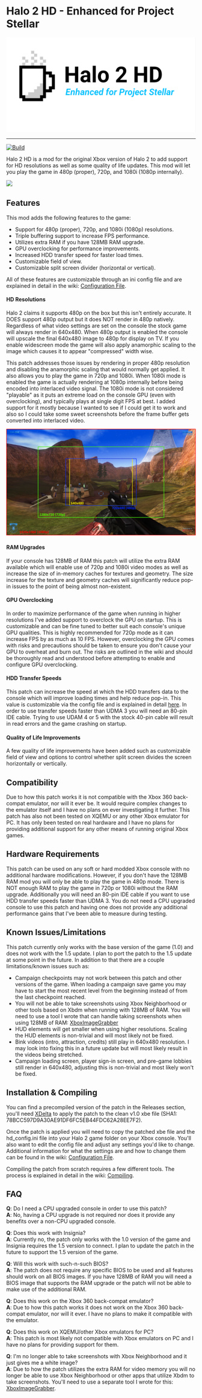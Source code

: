 # Halo 2 HD - Enhanced for Project Stellar

![](/_images/stellar-halo-2-hd.png)

---

[![Build](https://github.com/MakeMHz/stellar-halo-2-hd/actions/workflows/build.yml/badge.svg)](https://github.com/MakeMHz/stellar-halo-2-hd/actions/workflows/build.yml)

Halo 2 HD is a mod for the original Xbox version of Halo 2 to add support for HD resolutions as well as some quality of life updates. This mod will let you play the game in 480p (proper), 720p, and 1080i (1080p internally).

![](/_images/coag_1080p.png)

## Features
This mod adds the following features to the game:
- Support for 480p (proper), 720p, and 1080i (1080p) resolutions.
- Triple buffering support to increase FPS performance.
- Utilizes extra RAM if you have 128MB RAM upgrade.
- GPU overclocking for performance improvements.
- Increased HDD transfer speed for faster load times.
- Customizable field of view.
- Customizable split screen divider (horizontal or vertical).

All of these features are customizable through an ini config file and are explained in detail in the wiki: [Configuration File](https://github.com/grimdoomer/Halo-2-HD/wiki/Configuration-File).

#### HD Resolutions
Halo 2 claims it supports 480p on the box but this isn't entirely accurate. It DOES support 480p output but it does NOT render in 480p natively. Regardless of what video settings are set on the console the stock game will always
render in 640x480. When 480p output is enabled the console will upscale the final 640x480 image to 480p for display on TV. If you enable widescreen mode the game will also apply anamorphic scaling to the image which causes it to
appear "compressed" width wise.

This patch addresses those issues by rendering in proper 480p resolution and disabling the anamorphic scaling that would normally get applied. It also allows you to play the game in 720p and 1080i. When 1080i mode is enabled
the game is actually rendering at 1080p internally before being encoded into interlaced video signal. The 1080i mode is not considered "playable" as it puts an extreme load on the console GPU (even with overclocking), and typically
plays at single digit FPS at best. I added support for it mostly because I wanted to see if I could get it to work and also so I could take some sweet screenshots before the frame buffer gets converted into interlaced video.

![](/_images/hd_resolutions.png)

#### RAM Upgrades
If your console has 128MB of RAM this patch will utilize the extra RAM available which will enable use of 720p and 1080i video modes as well as increase the size of in-memory caches for textures and geometry. The size increase for the
texture and geometry caches will significantly reduce pop-in issues to the point of being almost non-existent.

#### GPU Overclocking
In order to maximize performance of the game when running in higher resolutions I've added support to overclock the GPU on startup. This is customizable and can be fine tuned to better suit each console's unique GPU qualities. This is
highly recommended for 720p mode as it can increase FPS by as much as 10 FPS. However, overclocking the GPU comes with risks and precautions should be taken to ensure you don't cause your GPU to overheat and burn out. The risks are
outlined in the wiki and should be thoroughly read and understood before attempting to enable and configure GPU overclocking.

#### HDD Transfer Speeds
This patch can increase the speed at which the HDD transfers data to the console which will improve loading times and help reduce pop-in. This value is customizable via the config file and is explained in detail [here](https://github.com/grimdoomer/Halo-2-HD/wiki/Configuration-File#hddspeed). In order to
use transfer speeds faster than UDMA 3 you will need an 80-pin IDE cable. Trying to use UDAM 4 or 5 with the stock 40-pin cable will result in read errors and the game crashing on startup.

#### Quality of Life Improvements
A few quality of life improvements have been added such as customizable field of view and options to control whether split screen divides the screen horizontally or vertically.

## Compatibility
Due to how this patch works it is not compatible with the Xbox 360 back-compat emulator, nor will it ever be. It would require complex changes to the emulator itself and I have no plans on ever investigating it further. This patch has also not been tested on
XQEMU or any other Xbox emulator for PC. It has only been tested on real hardware and I have no plans for providing additional support for any other means of running original Xbox games.

## Hardware Requirements
This patch can be used on any soft or hard modded Xbox console with no additional hardware modifications. However, if you don't have the 128MB RAM mod you will only be able to play the game in 480p mode. There is NOT enough RAM to play the game
in 720p or 1080i without the RAM upgrade. Additionally you will need an 80-pin IDE cable if you want to use HDD transfer speeds faster than UDMA 3. You do not need a CPU upgraded console to use this patch and having one does not provide any additional
performance gains that I've been able to measure during testing.

## Known Issues/Limitations
This patch currently only works with the base version of the game (1.0) and does not work with the 1.5 update. I plan to port the patch to the 1.5 update at some point in the future. In addition to that there are a couple limitations/known issues such as:
- Campaign checkpoints may not work between this patch and other versions of the game. When loading a campaign save game you may have to start the most recent level from the beginning instead of from the last checkpoint reached.
- You will not be able to take screenshots using Xbox Neighborhood or other tools based on Xbdm when running with 128MB of RAM. You will need to use a tool I wrote that can handle taking screenshots when using 128MB of RAM: [XboxImageGrabber](https://github.com/grimdoomer/XboxImageGrabber)
- HUD elements will get smaller when using higher resolutions. Scaling the HUD elements is non-trivial and will most likely not be fixed.
- Bink videos (intro, attraction, credits) still play in 640x480 resolution. I may look into fixing this in a future update but will most likely result in the videos being stretched.
- Campaign loading screen, player sign-in screen, and pre-game lobbies still render in 640x480, adjusting this is non-trivial and most likely won't be fixed.

## Installation & Compiling
You can find a precompiled version of the patch in the Releases section, you'll need [XDelta](https://www.romhacking.net/utilities/598/) to apply the patch to the clean v1.0 xbe file (SHA1: 78BCC597D9A30AE91DF6FC5EB44FDC62A28EE7F2).

Once the patch is applied you will
need to copy the patched xbe file and the hd_config.ini file into your Halo 2 game folder on your Xbox console. You'll also want to edit the config file and adjust any settings you'd like to change. Additional information for what the settings are and how to change them can
be found in the wiki: [Configuration File](https://github.com/grimdoomer/Halo-2-HD/wiki/Configuration-File).

Compiling the patch from scratch requires a few different tools. The process is explained in detail in the wiki: [Compiling](https://github.com/grimdoomer/Halo-2-HD/wiki/Compiling).

## FAQ
**Q**: Do I need a CPU upgraded console in order to use this patch? \
**A**: No, having a CPU upgrade is not required nor does it provide any benefits over a non-CPU upgraded console.

**Q**: Does this work with Insignia? \
**A**: Currently no, the patch only works with the 1.0 version of the game and Insignia requires the 1.5 version to connect. I plan to update the patch in the future to support the 1.5 version of the game.

**Q**: Will this work with such-n-such BIOS? \
**A**: The patch does not require any specific BIOS to be used and all features should work on all BIOS images. If you have 128MB of RAM you will need a BIOS image that supports the RAM upgrade or the patch will not be able to make use of the additional RAM.

**Q**: Does this work on the Xbox 360 back-compat emulator? \
**A**: Due to how this patch works it does not work on the Xbox 360 back-compat emulator, nor will it ever. I have no plans to make it compatible with the emulator.

**Q**: Does this work on XQEMU/other Xbox emulators for PC? \
**A**: This patch is most likely not compatible with Xbox emulators on PC and I have no plans for providing support for them.

**Q**: I'm no longer able to take screenshots with Xbox Neighborhood and it just gives me a white image? \
**A**: Due to how the patch utilizes the extra RAM for video memory you will no longer be able to use Xbox Neighborhood or other apps that utilize Xbdm to take screenshots. You'll need to use a separate tool I wrote for this: [XboxImageGrabber](https://github.com/grimdoomer/XboxImageGrabber).
